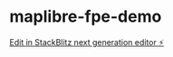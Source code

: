 # maplibre-fpe-demo

[Edit in StackBlitz next generation editor ⚡️](https://stackblitz.com/~/github.com/bnjm/maplibre-fpe-demo)